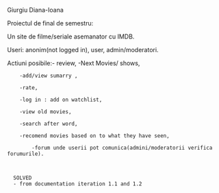 Giurgiu Diana-Ioana

Proiectul de final de semestru:

Un site de filme/seriale asemanator cu IMDB.

Useri: anonim(not logged in), user, admin/moderatori.

Actiuni posibile:- review,
		-Next Movies/ shows,
		
		-add/view sumarry ,
		
		-rate,
		
		-log in : add on watchlist,
		
		-view old movies,
		
		-search after word,
		
		-recomend movies based on to what they have seen,
		
          	-forum unde userii pot comunica(admini/moderatorii verifica forumurile).
          
	  
	  
	  SOLVED 
	  - from documentation iteration 1.1 and 1.2
					
